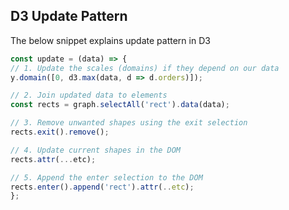 ## D3 Update Pattern

The below snippet explains update pattern in D3

```js
const update = (data) => {
// 1. Update the scales (domains) if they depend on our data
y.domain([0, d3.max(data, d => d.orders)]);

// 2. Join updated data to elements
const rects = graph.selectAll('rect').data(data);

// 3. Remove unwanted shapes using the exit selection
rects.exit().remove();

// 4. Update current shapes in the DOM
rects.attr(...etc);

// 5. Append the enter selection to the DOM
rects.enter().append('rect').attr(..etc);
};
```
